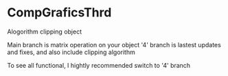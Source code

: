 # CompGraficsThrd
Alogorithm clipping object

Main branch is matrix operation on your object
'4' branch is lastest updates and fixes, and also include clipping algorithm

To see all functional, I hightly recommended switch to '4' branch
